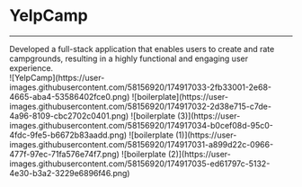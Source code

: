<h1> YelpCamp </h1>
<hr>
<div>Developed a full-stack application that enables users to create and rate campgrounds, resulting in a highly functional and engaging user experience.</div>
![YelpCamp](https://user-images.githubusercontent.com/58156920/174917033-2fb33001-2e68-4665-aba4-53586402fce0.png)
![boilerplate](https://user-images.githubusercontent.com/58156920/174917032-2d38e715-c7de-4a96-8109-cbc2702c0401.png)
![boilerplate (3)](https://user-images.githubusercontent.com/58156920/174917034-b0cef08d-95c0-4fdc-9fe5-b6672b83aadd.png)
![boilerplate (1)](https://user-images.githubusercontent.com/58156920/174917031-a899d22c-0966-477f-97ec-71fa576e74f7.png)
![boilerplate (2)](https://user-images.githubusercontent.com/58156920/174917035-ed61797c-5132-4e30-b3a2-3229e6896f46.png)
